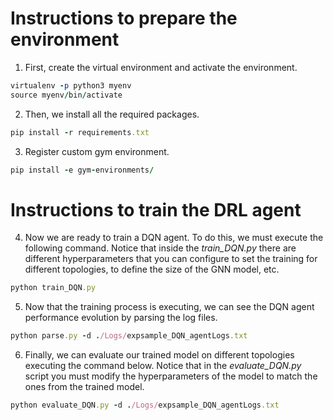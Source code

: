 # Instructions to prepare the environment

1. First, create the virtual environment and activate the environment.
```ruby
virtualenv -p python3 myenv
source myenv/bin/activate
```

2. Then, we install all the required packages.
```ruby
pip install -r requirements.txt
```

3. Register custom gym environment.
```ruby
pip install -e gym-environments/
```

# Instructions to train the DRL agent

4. Now we are ready to train a DQN agent. To do this, we must execute the following command. Notice that inside the *train_DQN.py* there are different hyperparameters that you can configure to set the training for different topologies, to define the size of the GNN model, etc.
```ruby
python train_DQN.py
```

5. Now that the training process is executing, we can see the DQN agent performance evolution by parsing the log files.
```ruby
python parse.py -d ./Logs/expsample_DQN_agentLogs.txt
```

6. Finally, we can evaluate our trained model on different topologies executing the command below. Notice that in the *evaluate_DQN.py* script you must modify the hyperparameters of the model to match the ones from the trained model.
```ruby
python evaluate_DQN.py -d ./Logs/expsample_DQN_agentLogs.txt
```